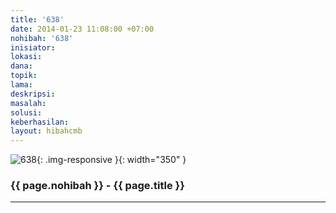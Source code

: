 ```yaml
---
title: '638'
date: 2014-01-23 11:08:00 +07:00
nohibah: '638'
inisiator:
lokasi:
dana:
topik:
lama:
deskripsi:
masalah:
solusi:
keberhasilan:
layout: hibahcmb
---
```


![638](/static/img/hibahcmb/638.png){: .img-responsive }{: width="350" }

### {{ page.nohibah }} - {{ page.title }}

---
